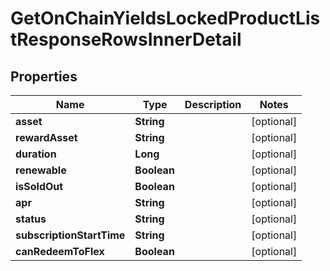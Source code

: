 

# GetOnChainYieldsLockedProductListResponseRowsInnerDetail


## Properties

| Name | Type | Description | Notes |
|------------ | ------------- | ------------- | -------------|
|**asset** | **String** |  |  [optional] |
|**rewardAsset** | **String** |  |  [optional] |
|**duration** | **Long** |  |  [optional] |
|**renewable** | **Boolean** |  |  [optional] |
|**isSoldOut** | **Boolean** |  |  [optional] |
|**apr** | **String** |  |  [optional] |
|**status** | **String** |  |  [optional] |
|**subscriptionStartTime** | **String** |  |  [optional] |
|**canRedeemToFlex** | **Boolean** |  |  [optional] |



